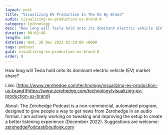 ```yaml
---
layout: post
title: "Visualizing EV Production In The US By Brand"
audio: visualizing-ev-production-us-brand-0
category: technology
desc: "How long will Tesla hold onto its dominant electric vehicle (EV) market share?"
duration: 00:02:48
length: 168
datetime: Wed, 28 Dec 2022 03:20:00 +0000
tags: podcast
guid: visualizing-ev-production-us-brand-0
order: 0
---
```

How long will Tesla hold onto its dominant electric vehicle (EV) market share?

Link: [https://www.zerohedge.com/technology/visualizing-ev-production-us-brand](https://www.zerohedge.com/technology/visualizing-ev-production-us-brand)

About: The Zerohedge Podcast is a non-commercial, automated program, designed to give people a way to get news from Zerohedge in an audio format.  I am actively working on tweaking and improving the setup to create a better listening experience (December 2022).  Suggestions are welcome: [zerohedgePodcast@outlook.com](mailto:zerohedgePodcast@outlook.com)